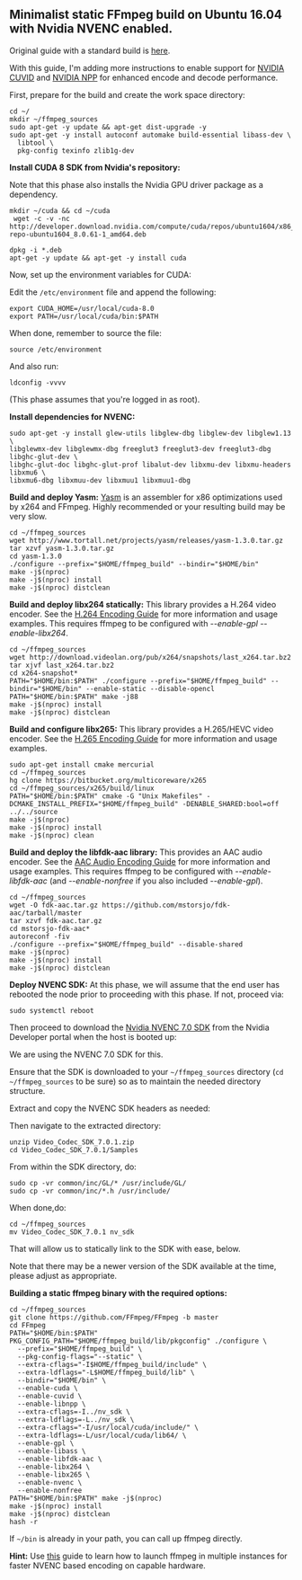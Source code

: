 Minimalist static FFmpeg build on Ubuntu 16.04 with Nvidia NVENC enabled.
------------------------------------------------------------------------

Original guide with a standard build is [here](https://gist.github.com/Brainiarc7/95c9338a737aa36d9bb2931bed379219).

With this guide, I'm adding more instructions to enable support for [NVIDIA CUVID](http://docs.nvidia.com/cuda/video-decoder/) and [NVIDIA NPP](https://developer.nvidia.com/npp) for enhanced encode and decode performance.

First, prepare for the build and create the work space directory: 

    cd ~/
    mkdir ~/ffmpeg_sources
    sudo apt-get -y update && apt-get dist-upgrade -y
    sudo apt-get -y install autoconf automake build-essential libass-dev \
      libtool \
      pkg-config texinfo zlib1g-dev
      
**Install CUDA 8 SDK from Nvidia's repository:**
 
 Note that this phase also installs the Nvidia GPU driver package as a dependency.

    mkdir ~/cuda && cd ~/cuda
     wget -c -v -nc http://developer.download.nvidia.com/compute/cuda/repos/ubuntu1604/x86_64/cuda-repo-ubuntu1604_8.0.61-1_amd64.deb
    
    dpkg -i *.deb
    apt-get -y update && apt-get -y install cuda

Now, set up the environment variables for CUDA:

Edit the `/etc/environment` file and append the following:

    export CUDA_HOME=/usr/local/cuda-8.0
    export PATH=/usr/local/cuda/bin:$PATH

When done, remember to source the file:

    source /etc/environment

And also run:

    ldconfig -vvvv

(This phase assumes that you're logged in as root).


**Install dependencies for NVENC:**

    sudo apt-get -y install glew-utils libglew-dbg libglew-dev libglew1.13 \
    libglewmx-dev libglewmx-dbg freeglut3 freeglut3-dev freeglut3-dbg libghc-glut-dev \
    libghc-glut-doc libghc-glut-prof libalut-dev libxmu-dev libxmu-headers libxmu6 \
    libxmu6-dbg libxmuu-dev libxmuu1 libxmuu1-dbg 

    

**Build and deploy Yasm:**
[Yasm](http://yasm.tortall.net/) is an assembler for x86 optimizations used by x264 and FFmpeg. Highly recommended or your resulting build may be very slow.

    cd ~/ffmpeg_sources
    wget http://www.tortall.net/projects/yasm/releases/yasm-1.3.0.tar.gz
    tar xzvf yasm-1.3.0.tar.gz
    cd yasm-1.3.0
    ./configure --prefix="$HOME/ffmpeg_build" --bindir="$HOME/bin"
    make -j$(nproc)
    make -j$(nproc) install
    make -j$(nproc) distclean


**Build and deploy libx264 statically:**
This library provides a H.264 video encoder. See the [H.264 Encoding Guide](https://trac.ffmpeg.org/wiki/Encode/H.264) for more information and usage examples.
This requires ffmpeg to be configured with *--enable-gpl* *--enable-libx264*.

    cd ~/ffmpeg_sources
    wget http://download.videolan.org/pub/x264/snapshots/last_x264.tar.bz2
    tar xjvf last_x264.tar.bz2
    cd x264-snapshot*
    PATH="$HOME/bin:$PATH" ./configure --prefix="$HOME/ffmpeg_build" --bindir="$HOME/bin" --enable-static --disable-opencl
    PATH="$HOME/bin:$PATH" make -j88
    make -j$(nproc) install
    make -j$(nproc) distclean


**Build and configure libx265:**
This library provides a H.265/HEVC video encoder. See the [H.265 Encoding Guide](https://trac.ffmpeg.org/wiki/Encode/H.265) for more information and usage examples.

    sudo apt-get install cmake mercurial
    cd ~/ffmpeg_sources
    hg clone https://bitbucket.org/multicoreware/x265
    cd ~/ffmpeg_sources/x265/build/linux
    PATH="$HOME/bin:$PATH" cmake -G "Unix Makefiles" -DCMAKE_INSTALL_PREFIX="$HOME/ffmpeg_build" -DENABLE_SHARED:bool=off ../../source
    make -j$(nproc)
    make -j$(nproc) install
    make -j$(nproc) clean

**Build and deploy the libfdk-aac library:**
This provides an AAC audio encoder. See the [AAC Audio Encoding Guide](https://trac.ffmpeg.org/wiki/Encode/AAC) for more information and usage examples.
This requires ffmpeg to be configured with *--enable-libfdk-aac* (and *--enable-nonfree* if you also included *--enable-gpl*).

    cd ~/ffmpeg_sources
    wget -O fdk-aac.tar.gz https://github.com/mstorsjo/fdk-aac/tarball/master
    tar xzvf fdk-aac.tar.gz
    cd mstorsjo-fdk-aac*
    autoreconf -fiv
    ./configure --prefix="$HOME/ffmpeg_build" --disable-shared
    make -j$(nproc)
    make -j$(nproc) install
    make -j$(nproc) distclean


**Deploy NVENC SDK:**
At this phase, we will assume that the end user has rebooted the node prior to proceeding with this phase.
If not, proceed via:


    sudo systemctl reboot

Then proceed to download the [Nvidia NVENC 7.0 SDK](https://developer.nvidia.com/nvidia-video-codec-sdk) from the Nvidia Developer portal when the host is booted up:

We are using the NVENC 7.0 SDK for this.

Ensure that the SDK is downloaded to your `~/ffmpeg_sources` directory (`cd ~/ffmpeg_sources` to be sure) so as to  maintain the needed directory structure.

Extract and copy the NVENC SDK headers as needed:

Then navigate to the extracted directory:

    unzip Video_Codec_SDK_7.0.1.zip
    cd Video_Codec_SDK_7.0.1/Samples

From within the SDK directory, do:

    sudo cp -vr common/inc/GL/* /usr/include/GL/
    sudo cp -vr common/inc/*.h /usr/include/

When done,do:

    cd ~/ffmpeg_sources
    mv Video_Codec_SDK_7.0.1 nv_sdk

That will allow us to statically link to the SDK with ease, below.

Note that there may be a newer version of the SDK available at the time, please adjust as appropriate.

**Building a static ffmpeg binary with the required options:**

    cd ~/ffmpeg_sources
    git clone https://github.com/FFmpeg/FFmpeg -b master
    cd FFmpeg
    PATH="$HOME/bin:$PATH" PKG_CONFIG_PATH="$HOME/ffmpeg_build/lib/pkgconfig" ./configure \
      --prefix="$HOME/ffmpeg_build" \
      --pkg-config-flags="--static" \
      --extra-cflags="-I$HOME/ffmpeg_build/include" \
      --extra-ldflags="-L$HOME/ffmpeg_build/lib" \
      --bindir="$HOME/bin" \
      --enable-cuda \
      --enable-cuvid \
      --enable-libnpp \
      --extra-cflags=-I../nv_sdk \
      --extra-ldflags=-L../nv_sdk \
      --extra-cflags="-I/usr/local/cuda/include/" \
      --extra-ldflags=-L/usr/local/cuda/lib64/ \
      --enable-gpl \
      --enable-libass \
      --enable-libfdk-aac \
      --enable-libx264 \
      --enable-libx265 \
      --enable-nvenc \
      --enable-nonfree
    PATH="$HOME/bin:$PATH" make -j$(nproc)
    make -j$(nproc) install
    make -j$(nproc) distclean
    hash -r

If `~/bin` is already in your path, you can call up ffmpeg directly.

**Hint:** Use [this](https://gist.github.com/Brainiarc7/2afac8aea75f4e01d7670bc2ff1afad1) guide to learn how to  launch ffmpeg in multiple instances for faster NVENC based encoding on capable hardware.





